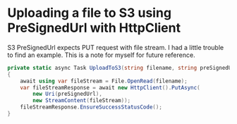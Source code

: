 # Uploading a file to S3 using PreSignedUrl with HttpClient

S3 PreSignedUrl expects PUT request with file stream. I had a little trouble to find an example. This is a note for myself for future reference.

```csharp
private static async Task UploadToS3(string filename, string preSignedUrl)
{
    await using var fileStream = File.OpenRead(filename);
    var fileStreamResponse = await new HttpClient().PutAsync(
        new Uri(preSignedUrl),
        new StreamContent(fileStream));
    fileStreamResponse.EnsureSuccessStatusCode();
}

```



